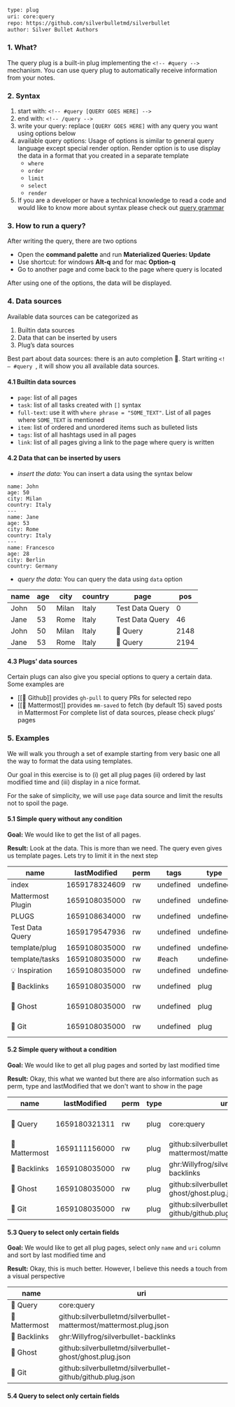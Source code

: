 ```meta
type: plug
uri: core:query
repo: https://github.com/silverbulletmd/silverbullet
author: Silver Bullet Authors
```

### 1. What?
The query plug is a built-in plug implementing the `<!-- #query -->` mechanism. You can use query plug to automatically receive information from your notes.

### 2. Syntax
1. start with: `<!-- #query [QUERY GOES HERE] -->`
2. end with: `<!-- /query -->`
3. write your query: replace `[QUERY GOES HERE]` with any query you want using options below
4. available query options: Usage of options is similar to general query language except special render option. Render option is to use display the data in a format that you created in a separate template
   * `where`
   * `order`
   * `limit`
   * `select`
   * `render`
5. If you are a developer or have a technical knowledge to read a code and would like to know more about syntax please check out [query grammar](https://github.com/silverbulletmd/silverbullet/blob/main/packages/plugs/query/query.grammar)

### 3. How to run a query?
After writing the query, there are two options
* Open the **command palette** and run **Materialized Queries: Update**
* Use shortcut: for windows **Alt-q** and for mac **Option-q**
* Go to another page and come back to the page where query is located

After using one of the options, the data will be displayed.

### 4. Data sources
Available data sources can be categorized as
1. Builtin data sources
2. Data that can be inserted by users
3. Plug’s data sources

Best part about data sources: there is an auto completion 🎉. Start writing `<!— #query `, it will show you all available data sources.  

#### 4.1 Builtin data sources
* `page`: list of all pages
* `task`: list of all tasks created with `[]` syntax
* `full-text`: use it with `where phrase = "SOME_TEXT"`. List of all pages where `SOME_TEXT` is mentioned
* `item`: list of ordered and unordered items such as bulleted lists
* `tags`: list of all hashtags used in all pages
* `link`: list of all pages giving a link to the page where query is written

#### 4.2 Data that can be inserted by users
* *insert the data:* You can insert a data using the syntax below
```data
name: John
age: 50
city: Milan
country: Italy
---
name: Jane
age: 53
city: Rome
country: Italy
---
name: Francesco
age: 28
city: Berlin
country: Germany
```
* *query the data:* You can query the data using `data` option
<!-- #query data where age > 20 and country = "Italy" -->
|name|age|city |country|page           |pos |
|----|--|-----|-----|---------------|----|
|John|50|Milan|Italy|Test Data Query|0   |
|Jane|53|Rome |Italy|Test Data Query|46  |
|John|50|Milan|Italy|🔌 Query       |2148|
|Jane|53|Rome |Italy|🔌 Query       |2194|
<!-- /query -->
 
#### 4.3 Plugs’ data sources
Certain plugs can also give you special options to query a certain data. Some examples are 
* [[🔌 Github]] provides `gh-pull` to query PRs for selected repo
* [[🔌 Mattermost]] provides `mm-saved` to fetch (by default 15) saved posts in Mattermost
For complete list of data sources, please check plugs’ pages

### 5. Examples
We will walk you through a set of example starting from very basic one all the way to format the data using templates. 

Our goal in this exercise is to (i) get all plug pages (ii) ordered by last modified time and (iii) display in a nice format.

For the sake of simplicity, we will use `page` data source and limit the results not to spoil the page.

#### 5.1 Simple query without any condition
**Goal:** We would like to get the list of all pages. 

**Result:** Look at the data. This is more than we need. The query even gives us template pages. Lets try to limit it in the next step
<!-- #query page limit 10 -->
|name             |lastModified |perm|tags |type|uri                                                       |repo                                                 |author        |
|--|--|--|--|--|--|--|--|
|index            |1659178324609|rw|undefined|undefined|undefined                                                 |undefined                                            |undefined     |
|Mattermost Plugin|1659108035000|rw|undefined|undefined|undefined                                                 |undefined                                            |undefined     |
|PLUGS            |1659108634000|rw|undefined|undefined|undefined                                                 |undefined                                            |undefined     |
|Test Data Query  |1659179547936|rw|undefined|undefined|undefined                                                 |undefined                                            |undefined     |
|template/plug    |1659108035000|rw|undefined|undefined|undefined                                                 |undefined                                            |undefined     |
|template/tasks   |1659108035000|rw|#each|undefined|undefined                                                 |undefined                                            |undefined     |
|💡 Inspiration   |1659108035000|rw|undefined|undefined|undefined                                                 |undefined                                            |undefined     |
|🔌 Backlinks     |1659108035000|rw|undefined|plug|ghr:Willyfrog/silverbullet-backlinks                      |https://github.com/Willyfrog/silverbullet-backlinks  |Guillermo Vayá|
|🔌 Ghost         |1659108035000|rw|undefined|plug|github:silverbulletmd/silverbullet-ghost/ghost.plug.json  |https://github.com/silverbulletmd/silverbullet-ghost |Zef Hemel     |
|🔌 Git           |1659108035000|rw|undefined|plug|github:silverbulletmd/silverbullet-github/github.plug.json|https://github.com/silverbulletmd/silverbullet-github|Zef Hemel     |
<!-- /query -->

#### 5.2 Simple query without a condition
**Goal:** We would like to get all plug pages and sorted by last modified time

**Result:** Okay, this what we wanted but there are also information such as perm, type and lastModified that we don't want to show in the page

<!-- #query page where type = "plug" order by lastModified desc limit 5 -->
|name         |lastModified |perm|type|uri                                                               |repo                                                     |author               |
|--|--|--|--|--|--|--|
|🔌 Query     |1659180321311|rw|plug|core:query                                                        |https://github.com/silverbulletmd/silverbullet           |Silver Bullet Authors|
|🔌 Mattermost|1659111156000|rw|plug|github:silverbulletmd/silverbullet-mattermost/mattermost.plug.json|https://github.com/silverbulletmd/silverbullet-mattermost|Zef Hemel            |
|🔌 Backlinks |1659108035000|rw|plug|ghr:Willyfrog/silverbullet-backlinks                              |https://github.com/Willyfrog/silverbullet-backlinks      |Guillermo Vayá       |
|🔌 Ghost     |1659108035000|rw|plug|github:silverbulletmd/silverbullet-ghost/ghost.plug.json          |https://github.com/silverbulletmd/silverbullet-ghost     |Zef Hemel            |
|🔌 Git       |1659108035000|rw|plug|github:silverbulletmd/silverbullet-github/github.plug.json        |https://github.com/silverbulletmd/silverbullet-github    |Zef Hemel            |
<!-- /query -->


#### 5.3 Query to select only certain fields
**Goal:** We would like to get all plug pages, select only `name` and `uri` column and sort by last modified time and 

**Result:** Okay, this is much better. However, I believe this needs a touch from a visual perspective

<!-- #query page select name uri where type = "plug" order by lastModified desc limit 5 -->
|name         |uri                                                               |
|--|--|
|🔌 Query     |core:query                                                        |
|🔌 Mattermost|github:silverbulletmd/silverbullet-mattermost/mattermost.plug.json|
|🔌 Backlinks |ghr:Willyfrog/silverbullet-backlinks                              |
|🔌 Ghost     |github:silverbulletmd/silverbullet-ghost/ghost.plug.json          |
|🔌 Git       |github:silverbulletmd/silverbullet-github/github.plug.json        |
<!-- /query -->

#### 5.4 Query to select only certain fields